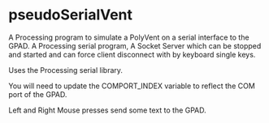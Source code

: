 # pseudoSerialVent

A Processing program to simulate a PolyVent on a serial interface to the GPAD.
A Processing serial program, A Socket Server which can be stopped and started and can force client disconnect with by keyboard single keys.

Uses the Processing serial library. 

You will need to update the COMPORT_INDEX variable to reflect the COM port of the GPAD.

Left and Right Mouse presses send some text to the GPAD.

